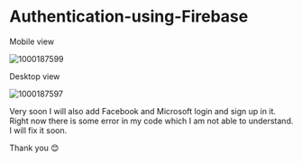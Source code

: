 # Authentication-using-Firebase

Mobile view 

![1000187599](https://github.com/user-attachments/assets/ee0016ca-9017-455f-a5c9-5b02c4b74724)

Desktop view 

![1000187597](https://github.com/user-attachments/assets/a6b1d61c-cade-4e2f-a255-1812301259a0)


Very soon I will also add Facebook and Microsoft login and sign up in it. Right now there is some error in my code which I am not able to understand. I will fix it soon.

Thank you 😊
